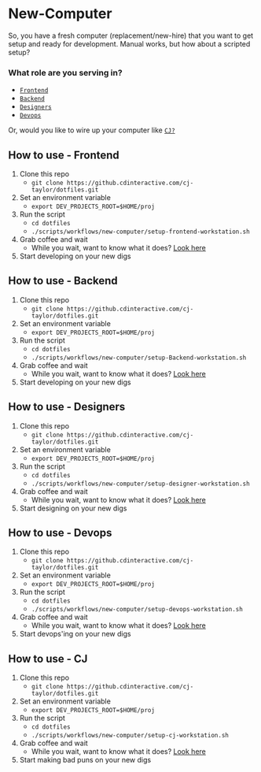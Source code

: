 # New-Computer

So, you have a fresh computer (replacement/new-hire) that you want to get setup and ready for development. Manual works, but how about a scripted setup?

### What role are you serving in?

- [`Frontend`](#how-to-use---frontend)
- [`Backend`](#how-to-use---backend)
- [`Designers`](#how-to-use---designers)
- [`Devops`](#how-to-use---devopsers)

Or, would you like to wire up your computer like [`CJ?`](#how-to-use---cj)

## How to use - Frontend

1. Clone this repo
    - `git clone https://github.cdinteractive.com/cj-taylor/dotfiles.git`
2. Set an environment variable
    - `export DEV_PROJECTS_ROOT=$HOME/proj`
3. Run the script
    - `cd dotfiles`
    - `./scripts/workflows/new-computer/setup-frontend-workstation.sh`
4. Grab coffee and wait
    - While you wait, want to know what it does? [Look here](https://github.cdinteractive.com/cj-taylor/dotfiles/blob/master/scripts/workflows/new-computer/setup-frontend-workstation.sh)
5. Start developing on your new digs

## How to use - Backend

1. Clone this repo
    - `git clone https://github.cdinteractive.com/cj-taylor/dotfiles.git`
2. Set an environment variable
    - `export DEV_PROJECTS_ROOT=$HOME/proj`
3. Run the script
    - `cd dotfiles`
    - `./scripts/workflows/new-computer/setup-Backend-workstation.sh`
4. Grab coffee and wait
    - While you wait, want to know what it does? [Look here](https://github.cdinteractive.com/cj-taylor/dotfiles/blob/master/scripts/workflows/new-computer/setup-Backend-workstation.sh)
5. Start developing on your new digs

## How to use - Designers

1. Clone this repo
    - `git clone https://github.cdinteractive.com/cj-taylor/dotfiles.git`
2. Set an environment variable
    - `export DEV_PROJECTS_ROOT=$HOME/proj`
3. Run the script
    - `cd dotfiles`
    - `./scripts/workflows/new-computer/setup-designer-workstation.sh`
4. Grab coffee and wait
    - While you wait, want to know what it does? [Look here](https://github.cdinteractive.com/cj-taylor/dotfiles/blob/master/scripts/workflows/new-computer/setup-designer-workstation.sh)
5. Start designing on your new digs

## How to use - Devops

1. Clone this repo
    - `git clone https://github.cdinteractive.com/cj-taylor/dotfiles.git`
2. Set an environment variable
    - `export DEV_PROJECTS_ROOT=$HOME/proj`
3. Run the script
    - `cd dotfiles`
    - `./scripts/workflows/new-computer/setup-devops-workstation.sh`
4. Grab coffee and wait
    - While you wait, want to know what it does? [Look here](https://github.cdinteractive.com/cj-taylor/dotfiles/blob/master/scripts/workflows/new-computer/setup-devops-workstation.sh)
5. Start devops'ing on your new digs

## How to use - CJ

1. Clone this repo
    - `git clone https://github.cdinteractive.com/cj-taylor/dotfiles.git`
2. Set an environment variable
    - `export DEV_PROJECTS_ROOT=$HOME/proj`
3. Run the script
    - `cd dotfiles`
    - `./scripts/workflows/new-computer/setup-cj-workstation.sh`
4. Grab coffee and wait
    - While you wait, want to know what it does? [Look here](https://github.cdinteractive.com/cj-taylor/dotfiles/blob/master/scripts/workflows/new-computer/setup-cj-workstation.sh)
5. Start making bad puns on your new digs